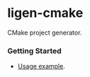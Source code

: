 # ligen-cmake
CMake project generator.

### Getting Started

* [Usage example](https://github.com/sensorial-systems/ligen-c/tree/main/examples/counter/README.md).